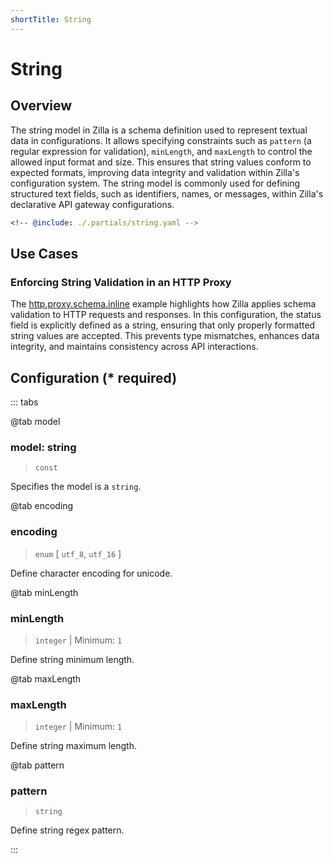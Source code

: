 ```yaml
---
shortTitle: String
---
```


# String

## Overview

The string model in Zilla is a schema definition used to represent textual data in configurations. It allows specifying constraints such as `pattern` (a regular expression for validation), `minLength`, and `maxLength` to control the allowed input format and size. This ensures that string values conform to expected formats, improving data integrity and validation within Zilla's configuration system. The string model is commonly used for defining structured text fields, such as identifiers, names, or messages, within Zilla's declarative API gateway configurations.

```yaml {1}
<!-- @include: ./.partials/string.yaml -->
```

## Use Cases

### Enforcing String Validation in an HTTP Proxy

The [http.proxy.schema.inline](https://github.com/aklivity/zilla-examples/tree/main/http.proxy.schema.inline) example highlights how Zilla applies schema validation to HTTP requests and responses. In this configuration, the status field is explicitly defined as a string, ensuring that only properly formatted string values are accepted. This prevents type mismatches, enhances data integrity, and maintains consistency across API interactions.

## Configuration (\* required)

::: tabs 

@tab model

### model: string

> `const`

Specifies the model is a `string`.

@tab encoding

### encoding

> `enum` [ `utf_8`, `utf_16` ]

Define character encoding for unicode.

@tab minLength

### minLength

> `integer` | Minimum: `1`

Define string minimum length.

@tab maxLength

### maxLength

> `integer` | Minimum: `1`

Define string maximum length.

@tab pattern

### pattern

> `string`

Define string regex pattern.

:::
